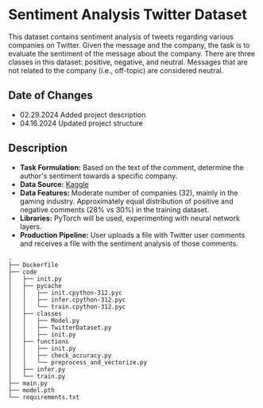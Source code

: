 # Sentiment Analysis Twitter Dataset

This dataset contains sentiment analysis of tweets regarding various companies on Twitter. Given the message and the company, the task is to evaluate the sentiment of the message about the company. There are three classes in this dataset: positive, negative, and neutral. Messages that are not related to the company (i.e., off-topic) are considered neutral.

## Date of Changes
- 02.29.2024 Added project description
- 04.16.2024 Updated project structure

## Description
- **Task Formulation:** Based on the text of the comment, determine the author's sentiment towards a specific company.
- **Data Source:** [Kaggle](https://www.kaggle.com/datasets/jp797498e/twitter-entity-sentiment-analysis)
- **Data Features:** Moderate number of companies (32), mainly in the gaming industry. Approximately equal distribution of positive and negative comments (28% vs 30%) in the training dataset.
- **Libraries:** PyTorch will be used, experimenting with neural network layers.
- **Production Pipeline:** User uploads a file with Twitter user comments and receives a file with the sentiment analysis of those comments.

```
.
├── Dockerfile
├── code
│   ├── init.py
│   ├── pycache
│   │   ├── init.cpython-312.pyc
│   │   ├── infer.cpython-312.pyc
│   │   └── train.cpython-312.pyc
│   ├── classes
│   │   ├── Model.py
│   │   ├── TwitterDataset.py
│   │   ├── init.py
│   ├── functions
│   │   ├── init.py
│   │   ├── check_accuracy.py
│   │   └── preprocess_and_vectorize.py
│   ├── infer.py
│   └── train.py
├── main.py
├── model.pth
└── requirements.txt
```

